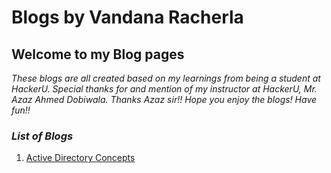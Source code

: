 # **Blogs by Vandana Racherla**
## **Welcome to my Blog pages**

*These blogs are all created based on my learnings from being a student at HackerU. Special thanks for and mention of my instructor at HackerU, Mr. Azaz Ahmed Dobiwala. Thanks Azaz sir!!*
*Hope you enjoy the blogs!*
*Have fun!!*

### *List of Blogs*

1. [Active Directory Concepts](https://vandanarach.github.io/Blogs/Active_Directory_Concepts)



